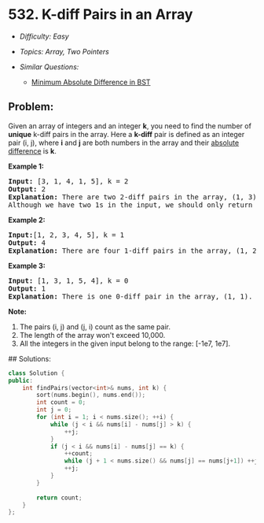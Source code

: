 # 532. K-diff Pairs in an Array

* *Difficulty: Easy*

* *Topics: Array, Two Pointers*

* *Similar Questions:*

  * [Minimum Absolute Difference in BST](minimum-absolute-difference-in-bst.md)

## Problem:

<p>
Given an array of integers and an integer <b>k</b>, you need to find the number of <b>unique</b> k-diff pairs in the array. Here a <b>k-diff</b> pair is defined as an integer pair (i, j), where <b>i</b> and <b>j</b> are both numbers in the array and their <a href = "https://en.wikipedia.org/wiki/Absolute_difference">absolute difference</a> is <b>k</b>.
</p>


<p><b>Example 1:</b><br />
<pre>
<b>Input:</b> [3, 1, 4, 1, 5], k = 2
<b>Output:</b> 2
<b>Explanation: </b>There are two 2-diff pairs in the array, (1, 3) and (3, 5).</br>Although we have two 1s in the input, we should only return the number of <b>unique</b> pairs.
</pre>
</p>

<p><b>Example 2:</b><br />
<pre>
<b>Input:</b>[1, 2, 3, 4, 5], k = 1
<b>Output: </b>4
<b>Explanation:</b> There are four 1-diff pairs in the array, (1, 2), (2, 3), (3, 4) and (4, 5).
</pre>
</p>

<p><b>Example 3:</b><br />
<pre>
<b>Input: </b>[1, 3, 1, 5, 4], k = 0
<b>Output: </b>1
<b>Explanation:</b> There is one 0-diff pair in the array, (1, 1).
</pre>
</p>

<p><b>Note:</b><br>
<ol>
<li>The pairs (i, j) and (j, i) count as the same pair.</li>
<li>The length of the array won't exceed 10,000.</li>
<li>All the integers in the given input belong to the range: [-1e7, 1e7].</li>
</ol>
</p>
## Solutions:

```c++
class Solution {
public:
    int findPairs(vector<int>& nums, int k) {
        sort(nums.begin(), nums.end());
        int count = 0;
        int j = 0;
        for (int i = 1; i < nums.size(); ++i) {
            while (j < i && nums[i] - nums[j] > k) {
                ++j;
            }
            if (j < i && nums[i] - nums[j] == k) {
                ++count;
                while (j + 1 < nums.size() && nums[j] == nums[j+1]) ++j; // this essential to deduplication.
                ++j;
            }
        }
        
        return count;
    }
};
```
